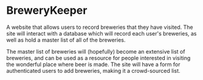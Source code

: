 BreweryKeeper
=============

A website that allows users to record breweries that they have visited. The site will interact with a database which will record each user's breweries, as well as hold a master list of all of the breweries.

The master list of breweries will (hopefully) become an extensive list of breweries, and can be used as a resource for people interested in visiting the wonderful place where beer is made. The site will have a form for authenticated users to add breweries, making it a crowd-sourced list.
	
	


